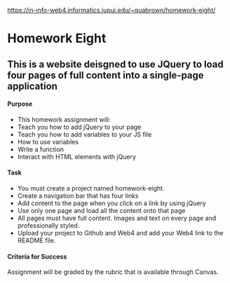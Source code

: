 https://in-info-web4.informatics.iupui.edu/~quabrown/homework-eight/
# Homework Eight
## This is a website deisgned to use JQuery to load four pages of full content into a single-page application
#### Purpose 
- This homework assignment will:
- Teach you how to add jQuery to your page
- Teach you how to add variables to your JS file
- How to use variables
- Write a function
- Interact with HTML elements with jQuery
 
#### Task 
- You must create a project named homework-eight.
- Create a navigation bar that has four links 
- Add content to the page when you click on a link by using jQuery
- Use only one page and load all the content onto that page 
- All pages must have full content. Images and text on every page and professionally styled.
- Upload your project to Github and Web4 and add your Web4 link to the README file. 
 

#### Criteria for Success 
Assignment will be graded by the rubric that is available through Canvas. 